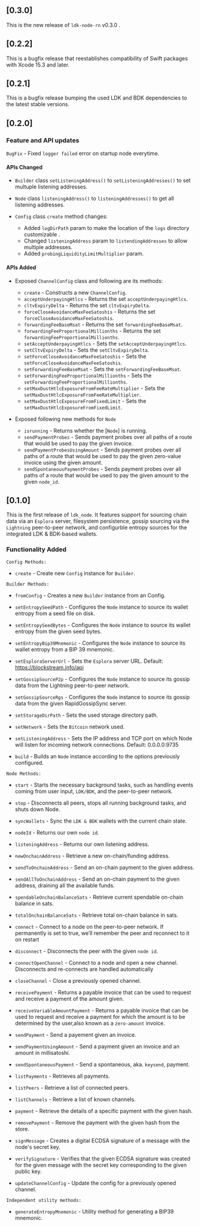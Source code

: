 ## [0.3.0]

This is the new release of `ldk-node-rn` v0.3.0 .

## [0.2.2]

This is a bugfix release that reestablishes compatibility of Swift packages with Xcode 15.3 and later.

## [0.2.1]

This is a bugfix release bumping the used LDK and BDK dependencies to the
latest stable versions.

## [0.2.0]

### Feature and API updates

`BugFix` - Fixed `logger failed` error on startup node everytime.

#### APIs Changed

- `Builder` class `setListeningAddress()` to `setListeningAddresses()` to set multuple listening addresses.
- `Node` class `listeningAddress()` to `listeningAddresses()` to get all listening addresses.
- `Config` class `create` method changes:

  - Added `logDirPath` param to make the location of the `logs` directory customizable .
  - Changed `listeningAddress` param to `listendingAddresses` to allow multiple addresses.
  - Added `probingLiquidityLimitMultiplier` param.

#### APIs Added

- Exposed `ChannelConfig` class and following are its methods:

  - `create` - Constructs a new `ChannelConfig`.
  - `acceptUnderpayingHtlcs` - Returns the set `acceptUnderpayingHtlcs`.
  - `cltvExpiryDelta` - Returns the set `cltvExpiryDelta`.
  - `forceCloseAvoidanceMaxFeeSatoshis` - Returns the set `forceCloseAvoidanceMaxFeeSatoshis`.
  - `forwardingFeeBaseMsat` - Returns the set `forwardingFeeBaseMsat`.
  - `forwardingFeeProportionalMillionths` - Returns the set `forwardingFeeProportionalMillionths`.
  - `setAcceptUnderpayingHtlcs` - Sets the `setAcceptUnderpayingHtlcs`.
  - `setCltvExpiryDelta` - Sets the `setCltvExpiryDelta`.
  - `setForceCloseAvoidanceMaxFeeSatoshis` - Sets the `setForceCloseAvoidanceMaxFeeSatoshis`.
  - `setForwardingFeeBaseMsat` - Sets the `setForwardingFeeBaseMsat`.
  - `setForwardingFeeProportionalMillionths` - Sets the `setForwardingFeeProportionalMillionths`.
  - `setMaxDustHtlcExposureFromFeeRateMultiplier` - Sets the `setMaxDustHtlcExposureFromFeeRateMultiplier`.
  - `setMaxDustHtlcExposureFromFixedLimit` - Sets the `setMaxDustHtlcExposureFromFixedLimit`.

- Exposed following new methods for `Node`

  - `isrunning` - Returns whether the [`Node`] is running.
  - `sendPaymentProbes` - Sends payment probes over all paths of a route that would be used to pay the given invoice.
  - `sendPaymentProbesUsingAmount` - Sends payment probes over all paths of a route that would be used to pay the given zero-value invoice using the given amount.
  - `sendSpontaneousPaymentProbes` - Sends payment probes over all paths of a route that would be used to pay the given amount to the given `node_id`.

## [0.1.0]

This is the first release of `ldk_node`. It features support for sourcing chain data via an `Esplora` server, filesystem persistence, gossip sourcing via the `Lightning` peer-to-peer network, and configurble entropy sources for the integrated LDK & BDK-based wallets.

### Functionality Added

`Config Methods:`

- `create` - Create new `Config` instance for `Builder`.

`Builder Methods:`

- `fromConfig` - Creates a new `Builder` instance from an Config.

- `setEntropySeedPath` - Configures the `Node` instance to source its wallet entropy from a seed file on disk.

- `setEntropySeedBytes` - Configures the `Node` instance to source its wallet entropy from the given seed bytes.

- `setEntropyBip39Mnemonic` - Configures the `Node` instance to source its wallet entropy from a BIP 39 mnemonic.

- `setEsploraServerUrl` - Sets the `Esplora` server URL. Default: https://blockstream.info/api

- `setGossipSourceP2p` - Configures the `Node` instance to source its gossip data from the Lightning peer-to-peer network.

- `setGossipSourceRgs` - Configures the `Node` instance to source its gossip data from the given RapidGossipSync server.

- `setStorageDirPath` - Sets the used storage directory path.

- `setNetwork` - Sets the `Bitcoin` network used.

- `setListeningAddress` - Sets the IP address and TCP port on which Node will listen for incoming network connections. Default: 0.0.0.0:9735

- `build` - Builds an `Node` instance according to the options previously configured.

`Node Methods:`

- `start` - Starts the necessary background tasks, such as handling events coming from user input, `LDK/BDK`, and the peer-to-peer network.

- `stop` - Disconnects all peers, stops all running background tasks, and shuts down Node.

- `syncWallets` - Sync the `LDK & BDK` wallets with the current chain state.

- `nodeId` - Returns our own `node id`.

- `listeningAddress` - Returns our own listening address.

- `newOnchainAddress` - Retrieve a new on-chain/funding address.

- `sendToOnchainAddress` - Send an on-chain payment to the given address.

- `sendAllToOnchainAddress` - Send an on-chain payment to the given address, draining all the available funds.

- `spendableOnchainBalanceSats` - Retrieve current spendable on-chain balance in sats.

- `totalOnchainBalanceSats` - Retrieve total on-chain balance in sats.

- `connect` - Connect to a node on the peer-to-peer network. If permanently is set to true, we’ll remember the peer and reconnect to it on restart

- `disconnect` - Disconnects the peer with the given `node id`.

- `connectOpenChannel` - Connect to a node and open a new channel. Disconnects and re-connects are handled automatically

- `closeChannel` - Close a previously opened channel.

- `receivePayment` - Returns a payable invoice that can be used to request and receive a payment of the amount given.

- `receiveVariableAmountPayment` - Returns a payable invoice that can be used to request and receive a payment for which the amount is to be determined by the user,also known as a `zero-amount` invoice.

- `sendPayment` - Send a payement given an invoice.

- `sendPaymentUsingAmount` - Send a payment given an invoice and an amount in millisatoshi.

- `sendSpontaneousPayment` - Send a spontaneous, aka. `keysend`, payment.

- `listPayments` - Retrieves all payments.

- `listPeers` - Retrieve a list of connected peers.

- `listChannels` - Retrieve a list of known channels.

- `payment` - Retrieve the details of a specific payment with the given hash.

- `removePayment` - Remove the payment with the given hash from the store.

- `signMessage` - Creates a digital ECDSA signature of a message with the node's secret key.

- `verifySignature` - Verifies that the given ECDSA signature was created for the given message with the secret key corresponding to the given public key.

- `updateChannelConfig` - Update the config for a previously opened channel.

`Independent utility methods:`

- `generateEntropyMnemonic` - Utility method for generating a BIP39 mnemonic.
